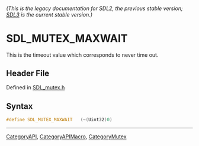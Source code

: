 ###### (This is the legacy documentation for SDL2, the previous stable version; [SDL3](https://wiki.libsdl.org/SDL3/) is the current stable version.)
# SDL_MUTEX_MAXWAIT

This is the timeout value which corresponds to never time out.

## Header File

Defined in [SDL_mutex.h](https://github.com/libsdl-org/SDL/blob/SDL2/include/SDL_mutex.h)

## Syntax

```c
#define SDL_MUTEX_MAXWAIT   (~(Uint32)0)
```

----
[CategoryAPI](CategoryAPI), [CategoryAPIMacro](CategoryAPIMacro), [CategoryMutex](CategoryMutex)

